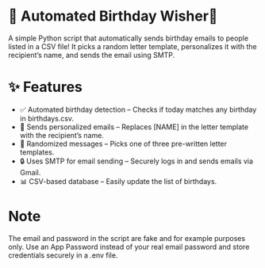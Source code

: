 # 🎉 Automated Birthday Wisher🎂
A simple Python script that automatically sends birthday emails to people listed in a CSV file! It picks a random letter template, personalizes it with the recipient’s name, and sends the email using SMTP.

# ✨ Features
- ✅ Automated birthday detection – Checks if today matches any birthday in birthdays.csv.
- 📧 Sends personalized emails – Replaces [NAME] in the letter template with the recipient’s name.
- 🎲 Randomized messages – Picks one of three pre-written letter templates.
- 🔒 Uses SMTP for email sending – Securely logs in and sends emails via Gmail.
- 📊 CSV-based database – Easily update the list of birthdays.

# Note
The email and password in the script are fake and for example purposes only. Use an App Password instead of your real email password and store credentials securely in a .env file.
